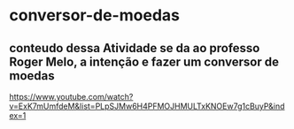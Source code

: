 # conversor-de-moedas

## conteudo dessa Atividade se da ao professo Roger Melo, a intenção e fazer um conversor de moedas 
https://www.youtube.com/watch?v=ExK7mUmfdeM&list=PLpSJMw6H4PFMOJHMULTxKNOEw7g1cBuyP&index=1
